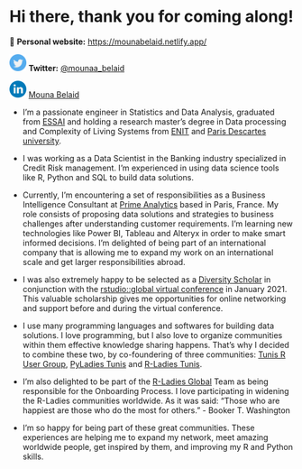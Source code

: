 # Hi there, thank you for coming along!

📝 **Personal website:** https://mounabelaid.netlify.app/

<a href="https://twitter.com/mounaa_belaid"><img height="30" src="https://github.com/MounaBelaid/MounaBelaid/blob/main/twitter1.png?raw=true"></a> **Twitter:** [@mounaa_belaid](https://twitter.com/mounaa_belaid)

<a href="[https://www.linkedin.com/in/mouna-belaid/](https://www.linkedin.com/in/mouna-belaid/)"><img height="30" src="https://github.com/MounaBelaid/MounaBelaid/blob/main/linkedin.png?raw=true"></a> [Mouna Belaid](https://www.linkedin.com/in/mouna-belaid/)

- I’m a passionate engineer in Statistics and Data Analysis, graduated from [ESSAI](http://www.essai.rnu.tn/en/) and holding a research master’s degree in Data processing and Complexity of Living Systems from [ENIT](http://www.enit.rnu.tn/fr/home/indexfr.php) and [Paris Descartes university](https://drive.google.com/file/d/1GHODY2FBoI9ZLopNlO3KEz4qOHhW73EO/view?usp=sharing).

- I was working as a Data Scientist in the Banking industry specialized in Credit Risk management. I’m experienced in using data science tools like R, Python and SQL to build data solutions.

- Currently, I’m encountering a set of responsibilities as a Business Intelligence Consultant at [Prime Analytics](https://www.primeanalytics.fr/) based in Paris, France. My role consists of proposing data solutions and strategies to business challenges after understanding customer requirements. I’m learning new technologies like Power BI, Tableau and Alteryx in order to make smart informed decisions. I’m delighted of being part of an international company that is allowing me to expand my work on an international scale and get larger responsibilities abroad.

- I was also extremely happy to be selected as a [Diversity Scholar](https://drive.google.com/file/d/1KanOLRXW7GIuVtXTZMp3U_U1TLRJAAZ0/view?usp=sharing) in conjunction with the [rstudio::global virtual conference](https://blog.rstudio.com/2020/11/30/diversity-scholarships/) in January 2021. This valuable scholarship gives me opportunities for online networking and support before and during the virtual conference.

- I use many programming languages and softwares for building data solutions. I love programming, but I also love to organize communities within them effective knowledge sharing happens. That’s why I decided to combine these two, by co-foundering of three communities: [Tunis R User Group](https://www.meetup.com/tunis-r-user-group), [PyLadies Tunis](https://www.meetup.com/pyladies-tunis/) and [R-Ladies Tunis](https://tinyurl.com/fh8e9dn9).

- I’m also delighted to be part of the [R-Ladies Global](https://rladies.org/about-us/team/) Team as being responsible for the Onboarding Process. I love participating in widening the R-Ladies communities worldwide. As it was said: “Those who are happiest are those who do the most for others.” - Booker T. Washington

- I’m so happy for being part of these great communities. These experiences are helping me to expand my network, meet amazing worldwide people, get inspired by them, and improving my R and Python skills.
